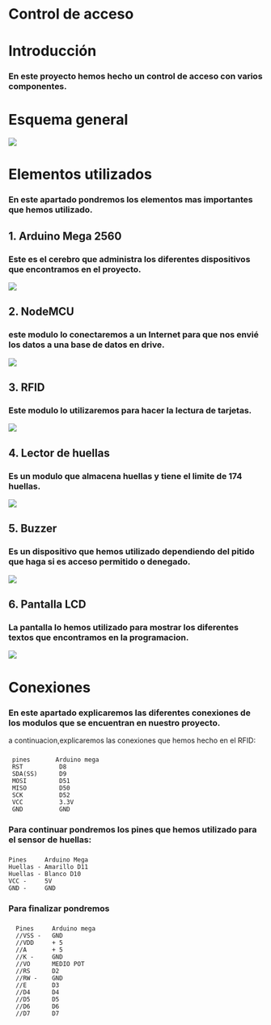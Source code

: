 # **Control de acceso**

  # **Introducción**
  ### En este proyecto hemos hecho un control de acceso con varios componentes.
  
  # **Esquema general**
  ![](https://lh3.googleusercontent.com/K-c2ik4DJ0-8h-nurbdi9k-uAy1ctKgnbW3O8mtRsNSokAOZNzNiIMDtQZpuoY54uEdKFA=s162)
                                                                                              
  # **Elementos utilizados**
  ### En este apartado pondremos los elementos mas importantes que hemos utilizado.
  ## 1.  Arduino Mega 2560
  ### Este es el cerebro que administra los diferentes dispositivos que encontramos en el proyecto.
  ![](https://cdn-tienda.bricogeek.com/949-thickbox_default/arduino-mega-2560.jpg)
  ## 2. NodeMCU 
  ### este modulo lo conectaremos a un Internet para que nos envié los datos a una base de datos en drive.
  ![](https://cdn-tienda.bricogeek.com/4392-thickbox_default/nodemcu-v3-esp8266.jpg)
  ## 3. RFID
  ### Este modulo lo utilizaremos para hacer la lectura de tarjetas.
  ![](https://image.made-in-china.com/202f0j10HaKUqzrdYDbW/Mfrc-522-RC522-RFID-RF-IC-Card-Inductive-Module-with-Free-S50-Fudan-Card-Key-Chain-Wholesale-for-Arduino-Kits.jpg)
  ## 4. Lector de huellas
  ### Es un modulo que almacena huellas y tiene el limite de 174 huellas.
  ![](https://images-na.ssl-images-amazon.com/images/I/51vua1sfoBL._SY355_.jpg)
  ## 5. Buzzer
  ### Es un dispositivo que hemos utilizado dependiendo del pitido que haga si es acceso permitido o denegado.
   ![](https://www.tiendatec.es/3393-large_default/buzzer-zumbador-activo-electromagnetico-5v.jpg)
  ## 6. Pantalla LCD
  ### La pantalla lo hemos utilizado para mostrar los diferentes textos que encontramos en la programacion.
  ![](https://www.tvnalber.com/content/images/thumbs/0193151_modulo-pantalla-lcd-16x2-caracteres-compatible-arduino.jpeg)
  # **Conexiones**
  ### En este apartado explicaremos las diferentes conexiones de los modulos que se encuentran en nuestro proyecto. 
  a continuacion,explicaremos las conexiones que hemos hecho en el RFID:
 ###
     pines       Arduino mega
     RST          D8
     SDA(SS)      D9
     MOSI         D51
     MISO         D50
     SCK          D52
     VCC          3.3V
     GND          GND
  ### Para continuar pondremos los pines que hemos utilizado para el sensor de huellas:
  ###
    Pines     Arduino Mega
    Huellas - Amarillo D11
    Huellas - Blanco D10
    VCC -     5V
    GND -     GND
  ### Para finalizar pondremos 
  ###
      Pines     Arduino mega
      //VSS -   GND
      //VDD     + 5
      //A       + 5
      //K -     GND
      //VO      MEDIO POT
      //RS      D2
      //RW -    GND
      //E       D3
      //D4      D4
      //D5      D5 
      //D6      D6
      //D7      D7

   
  
  
     

   



